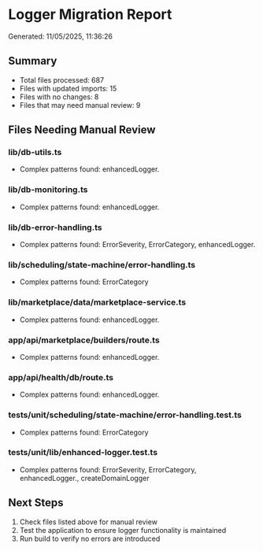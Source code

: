 # Logger Migration Report
Generated: 11/05/2025, 11:36:26

## Summary
- Total files processed: 687
- Files with updated imports: 15
- Files with no changes: 8
- Files that may need manual review: 9

## Files Needing Manual Review

### lib/db-utils.ts
- Complex patterns found: enhancedLogger.

### lib/db-monitoring.ts
- Complex patterns found: enhancedLogger.

### lib/db-error-handling.ts
- Complex patterns found: ErrorSeverity, ErrorCategory, enhancedLogger.

### lib/scheduling/state-machine/error-handling.ts
- Complex patterns found: ErrorCategory

### lib/marketplace/data/marketplace-service.ts
- Complex patterns found: enhancedLogger.

### app/api/marketplace/builders/route.ts
- Complex patterns found: enhancedLogger.

### app/api/health/db/route.ts
- Complex patterns found: enhancedLogger.

### __tests__/unit/scheduling/state-machine/error-handling.test.ts
- Complex patterns found: ErrorCategory

### __tests__/unit/lib/enhanced-logger.test.ts
- Complex patterns found: ErrorSeverity, ErrorCategory, enhancedLogger., createDomainLogger


## Next Steps
1. Check files listed above for manual review
2. Test the application to ensure logger functionality is maintained
3. Run build to verify no errors are introduced
